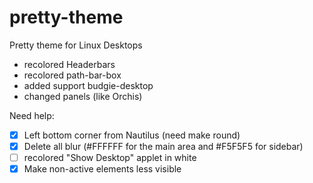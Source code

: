 # pretty-theme
Pretty theme for Linux Desktops

- recolored Headerbars
- recolored path-bar-box
- added support budgie-desktop
- changed panels (like Orchis)

Need help: 

- [x] Left bottom corner from Nautilus (need make round)
- [x] Delete all blur (#FFFFFF for the main area and #F5F5F5 for sidebar)
- [ ] recolored "Show Desktop" applet in white
- [x] Make non-active elements less visible 
